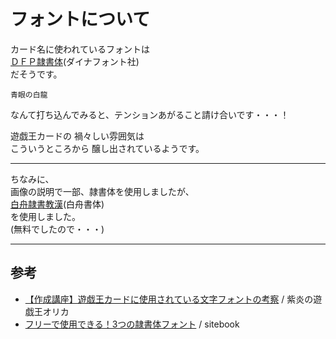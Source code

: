 フォントについて
===

カード名に使われているフォントは  
  [ＤＦＰ隷書体](https://www.dynacw.co.jp/netshop/netshop_download_detail.aspx?sid=63)(ダイナフォント社)  
だそうです。

```
青眼の白龍
```
なんて打ち込んでみると、テンションあがること請け合いです・・・！

遊戯王カードの 禍々しい雰囲気は  
こういうところから 醸し出されているようです。

___
ちなみに、  
画像の説明で一部、隷書体を使用しましたが、  
[白舟隷書教漢](http://www.hakusyu.com/download_education.htm)(白舟書体)  
を使用しました。  
(無料でしたので・・・)


___

参考
---
- [【作成講座】遊戯王カードに使用されている文字フォントの考察](http://yugiohoriginalcards.blog.fc2.com/blog-entry-60.html) / 紫炎の遊戯王オリカ  
- [フリーで使用できる！3つの隷書体フォント](https://sitebk.com/summary/clerical-script/) / sitebook